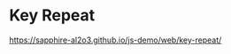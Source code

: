 Key Repeat
===================================================

https://sapphire-al2o3.github.io/js-demo/web/key-repeat/
